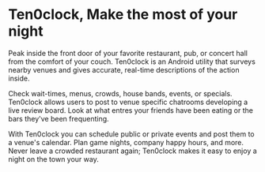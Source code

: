 Ten0clock, Make the most of your night 
==========================

Peak inside the front door of your favorite restaurant, pub, or concert hall from the comfort of your couch. Ten0clock is an Android utility that surveys nearby venues and gives accurate, real-time descriptions of the action inside.

Check wait-times, menus, crowds, house bands, events, or specials. Ten0clock allows users to post to venue specific chatrooms developing a live review board. Look at what entres your friends have been eating or the bars they've been frequenting.

With Ten0clock you can schedule public or private events and post them to a venue's calendar. Plan game nights, company happy hours, and more. Never leave a crowded restaurant again; Ten0clock makes it easy to enjoy a night on the town your way. 
